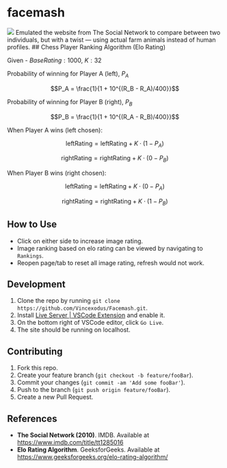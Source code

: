 # facemash
<img src="/images/facemash.gif"/> 
Emulated the website from The Social Network to compare between two individuals, but with a twist — using actual farm animals instead of human profiles.
## Chess Player Ranking Algorithm (Elo Rating)

Given - $Base Rating: 1000$, $K: 32$

Probability of winning for Player A (left), $P_A$

$$P_A = \frac{1}{1 + 10^{(R_B - R_A)/400}}$$

Probability of winning for Player B (right), $P_B$

$$P_B = \frac{1}{1 + 10^{(R_A - R_B)/400}}$$

When Player A wins (left chosen):

$$\text{leftRating} = \text{leftRating} + K \cdot (1 - P_A)$$

$$\text{rightRating} = \text{rightRating} + K \cdot (0 - P_B)$$

When Player B wins (right chosen):

$$\text{leftRating} = \text{leftRating} + K \cdot (0 - P_A)$$

$$\text{rightRating} = \text{rightRating} + K \cdot (1 - P_B)$$

## How to Use
- Click on either side to increase image rating.
- Image ranking based on elo rating can be viewed by navigating to `Rankings`.
- Reopen page/tab to reset all image rating, refresh would not work.

## Development
1. Clone the repo by running `git clone https://github.com/Vincexodus/Facemash.git`.
2. Install [Live Server | VSCode Extension](https://ritwickdey.github.io/vscode-live-server/) and enable it.
3. On the bottom right of VSCode editor, click `Go Live`.
4. The site should be running on localhost.

## Contributing
1. Fork this repo.
2. Create your feature branch (`git checkout -b feature/fooBar`).
3. Commit your changes (`git commit -am 'Add some fooBar'`).
4. Push to the branch (`git push origin feature/fooBar`).
5. Create a new Pull Request.

## References
- **The Social Network (2010)**. IMDB. Available at https://www.imdb.com/title/tt1285016
- **Elo Rating Algorithm**. GeeksforGeeks. Available at https://www.geeksforgeeks.org/elo-rating-algorithm/
